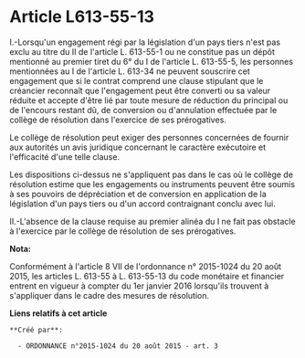 # Article L613-55-13

I.-Lorsqu'un engagement régi par la législation d'un pays tiers n'est pas exclu au titre du II de l'article L. 613-55-1 ou ne
constitue pas un dépôt mentionné au premier tiret du 6° du I de l'article L. 613-55-5, les personnes mentionnées au I de
l'article L. 613-34 ne peuvent souscrire cet engagement que si le contrat comprend une clause stipulant que le créancier
reconnaît que l'engagement peut être converti ou sa valeur réduite et accepte d'être lié par toute mesure de réduction du
principal ou de l'encours restant dû, de conversion ou d'annulation effectuée par le collège de résolution dans l'exercice de
ses prérogatives. 

Le collège de résolution peut exiger des personnes concernées de fournir aux autorités un avis juridique concernant le
caractère exécutoire et l'efficacité d'une telle clause. 

Les dispositions ci-dessus ne s'appliquent pas dans le cas où le collège de résolution estime que les engagements ou
instruments peuvent être soumis à ses pouvoirs de dépréciation et de conversion en application de la législation d'un pays
tiers ou d'un accord contraignant conclu avec lui. 

II.-L'absence de la clause requise au premier alinéa du I ne fait pas obstacle à l'exercice par le collège de résolution de
ses prérogatives.

**Nota:**

Conformément à l'article 8 VII de l'ordonnance n° 2015-1024 du 20 août 2015, les articles L. 613-55 à L. 613-55-13 du code
monétaire et financier entrent en vigueur à compter du 1er janvier 2016 lorsqu'ils trouvent à s'appliquer dans le cadre des
mesures de résolution.

**Liens relatifs à cet article**

	**Créé par**:

	  - ORDONNANCE n°2015-1024 du 20 août 2015 - art. 3
